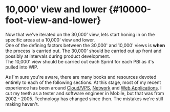 # 10,000' view and lower {#10000-foot-view-and-lower}

Now that we've iterated on the 30,000' view, lets start honing in on the specific areas at a 10,000' view and lower.  
One of the defining factors between the 30,000' and 10,000' views is **when** the process is carried out. The 30,000' should be carried out up front and possibly at intervals during product development.  
The 10,000' view should be carried out each Sprint for each PBI as it's pulled into WIP.

As I'm sure you're aware, there are many books and resources devoted entirely to each of the following sections. At this stage, most of my recent experience has been around [Cloud/VPS](#cloud), [Network](#network) and [Web Applications](#web-application). I cut my teeth as a tester and software engineer in Mobile, but that was from 2002 - 2005. Technology has changed since then. The mistakes we're still making haven't.

